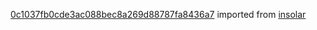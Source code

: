 [0c1037fb0cde3ac088bec8a269d88787fa8436a7](https://github.com/insolar/insolar/commit/0c1037fb0cde3ac088bec8a269d88787fa8436a7) imported from [insolar](https://github.com/insolar/insolar)
